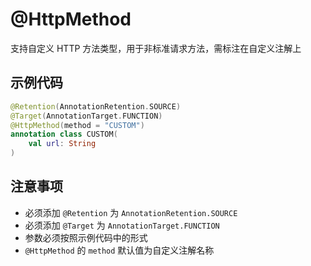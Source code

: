 # @HttpMethod

支持自定义 HTTP 方法类型，用于非标准请求方法，需标注在自定义注解上

## 示例代码

```kotlin
@Retention(AnnotationRetention.SOURCE)
@Target(AnnotationTarget.FUNCTION)
@HttpMethod(method = "CUSTOM")
annotation class CUSTOM(
	val url: String
)
```

## 注意事项

- 必须添加 `@Retention` 为 `AnnotationRetention.SOURCE`
- 必须添加 `@Target` 为 `AnnotationTarget.FUNCTION`
- 参数必须按照示例代码中的形式
- `@HttpMethod` 的 `method` 默认值为自定义注解名称